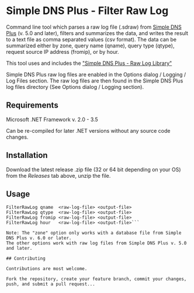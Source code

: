# Simple DNS Plus - Filter Raw Log

Command line tool which parses a raw log file (.sdraw) from [Simple DNS Plus](http://simpledns.com) (v. 5.0 and later), filters and summarizes the data, and writes the result to a text file as comma separated values (csv format). The data can be summarized either by zone, query name (qname), query type (qtype), request source IP address (fromip), or by hour.

This tool uses and includes the ["Simple DNS Plus - Raw Log Library"](https://github.com/jhsoftware/SDNSRawLogDLL)

Simple DNS Plus raw log files are enabled in the Options dialog / Logging / Log Files section.
The raw log files are then found in the Simple DNS Plus log files directory (See Options dialog / Logging section). 

## Requirements

Microsoft .NET Framework v. 2.0 - 3.5

Can be re-compiled for later .NET versions without any source code changes.

## Installation

Download the latest release .zip file (32 or 64 bit depending on your OS) from the *Releases* tab above, unzip the file.

## Usage

```FilterRawLog zone   <simple-dns-plus-database-file> <raw-log-file> <output-file>
FilterRawLog qname  <raw-log-file> <output-file>
FilterRawLog qtype  <raw-log-file> <output-file>
FilterRawLog fromip <raw-log-file> <output-file>
FilterRawLog hour   <raw-log-file> <output-file>```

Note: The "zone" option only works with a database file from Simple DNS Plus v. 6.0 or later.  
The other options work with raw log files from Simple DNS Plus v. 5.0 and later.

## Contributing

Contributions are most welcome. 

Fork the repository, create your feature branch, commit your changes, push, and submit a pull request...

